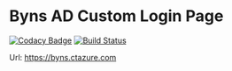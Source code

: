 # Byns AD Custom Login Page

[![Codacy Badge](https://api.codacy.com/project/badge/Grade/e16ab8f5aee84ef19709c9cebbb5871e)](https://app.codacy.com/app/iptecuico/byns-ad-login-page?utm_source=github.com&utm_medium=referral&utm_content=Codetecuico/byns-ad-login-page&utm_campaign=Badge_Grade_Settings)
[![Build Status](https://byns.visualstudio.com/Byns/_apis/build/status/Byns%20AD%20Login%20Page%20to%20Azure%20Storage?branchName=master)](https://byns.visualstudio.com/Byns/_build/latest?definitionId=4&branchName=master)


Url: https://byns.ctazure.com
